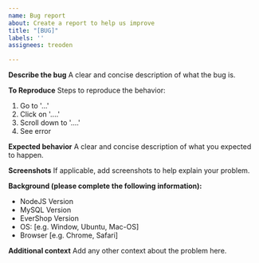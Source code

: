 ```yaml
---
name: Bug report
about: Create a report to help us improve
title: "[BUG]"
labels: ''
assignees: treoden

---
```


**Describe the bug**
A clear and concise description of what the bug is.

**To Reproduce**
Steps to reproduce the behavior:
1. Go to '...'
2. Click on '....'
3. Scroll down to '....'
4. See error

**Expected behavior**
A clear and concise description of what you expected to happen.

**Screenshots**
If applicable, add screenshots to help explain your problem.

**Background (please complete the following information):**
 - NodeJS Version
 - MySQL Version
 - EverShop Version
 - OS: [e.g. Window, Ubuntu, Mac-OS]
 - Browser [e.g. Chrome, Safari]

**Additional context**
Add any other context about the problem here.
